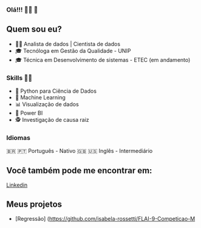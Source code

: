 ### Olá!!! 👩‍💻 👋 

## Quem sou eu? 

* 👩‍💻 Analista de dados | Cientista de dados
* 🎓 Tecnóloga em Gestão da Qualidade - UNIP
* 🎓 Técnica em Desenvolvimento de sistemas - ETEC (em andamento)

### Skills 👩‍💻

* 🐍 Python para Ciência de Dados
* 🔮 Machine Learning
* 📊 Visualização de dados
* 🧮 Power BI
* 🕵️‍ Investigação de causa raiz

### Idiomas
🇧🇷 🇵🇹 Português - Nativo
🇬🇧 🇺🇸 Inglês - Intermediário
 
## Você também pode me encontrar em:
[Linkedin]( https://www.linkedin.com/in/isabelarossetti/)

## Meus projetos

* [Regressão] (https://github.com/isabela-rossetti/FLAI-9-Competicao-M
